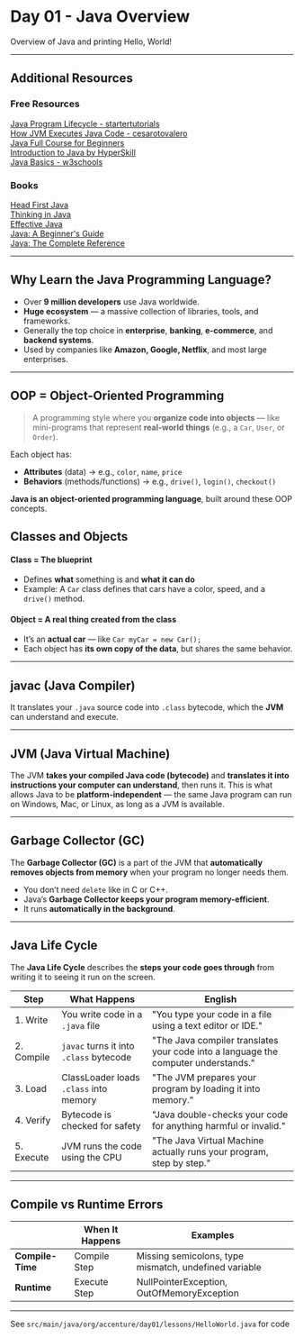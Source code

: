 # Day 01 - Java Overview

Overview of Java and printing Hello, World!

---
## Additional Resources
### Free Resources
[Java Program Lifecycle - startertutorials](https://www.startertutorials.com/corejava/life-cycle-java-program.html)     
[How JVM Executes Java Code - cesarotovalero](https://www.cesarsotovalero.net/blog/how-the-jvm-executes-java-code.html)     
[Java Full Course for Beginners](https://www.youtube.com/watch?v=eIrMbAQSU34)     
[Introduction to Java by HyperSkill](https://hyperskill.org/courses/8)    
[Java Basics - w3schools](https://www.w3schools.com/java/)    
### Books
[Head First Java](https://www.amazon.co.uk/Head-First-Java-3rd-Brain-Friendly/dp/1491910771)    
[Thinking in Java](https://www.amazon.co.uk/Thinking-Java-Eckel-Bruce-February/dp/B00IBON6C6)    
[Effective Java](https://www.amazon.com/Effective-Java-Joshua-Bloch/dp/0134685997)    
[Java: A Beginner's Guide](https://www.amazon.co.uk/Java-Beginners-Guide-Herbert-Schildt/dp/1260463559)    
[Java: The Complete Reference](https://www.amazon.co.uk/gp/product/B09JL8BMK7/ref=dbs_a_def_rwt_bibl_vppi_i2)    

---
## Why Learn the Java Programming Language?

- Over **9 million developers** use Java worldwide.
- **Huge ecosystem** — a massive collection of libraries, tools, and frameworks.
- Generally the top choice in **enterprise**, **banking**, **e-commerce**, and **backend systems**.
- Used by companies like **Amazon, Google, Netflix**, and most large enterprises.

---
## OOP = Object-Oriented Programming

> A programming style where you **organize code into objects** — like mini-programs that represent **real-world things** (e.g., a `Car`, `User`, or `Order`).

Each object has:
- **Attributes** (data) → e.g., `color`, `name`, `price`
- **Behaviors** (methods/functions) → e.g., `drive()`, `login()`, `checkout()`

**Java is an object-oriented programming language**, built around these OOP concepts.
## Classes and Objects

#### Class = The blueprint
- Defines **what** something is and **what it can do**
- Example: A `Car` class defines that cars have a color, speed, and a `drive()` method.
#### Object = A real thing created from the class
- It’s an **actual car** — like `Car myCar = new Car();`
- Each object has **its own copy of the data**, but shares the same behavior.

---
## javac (Java Compiler)
It translates your `.java` source code into `.class` bytecode, which the **JVM** can understand and execute.

---
## JVM (Java Virtual Machine)
The JVM **takes your compiled Java code (bytecode)** and **translates it into instructions your computer can understand**, then runs it. This is what allows Java to be **platform-independent** — the same Java program can run on Windows, Mac, or Linux, as long as a JVM is available.

---
## Garbage Collector (GC)
The **Garbage Collector (GC)** is a part of the JVM that **automatically removes objects from memory** when your program no longer needs them.
- You don’t need `delete` like in C or C++.
- Java’s **Garbage Collector keeps your program memory-efficient**.
- It runs **automatically in the background**.

---
## Java Life Cycle
The **Java Life Cycle** describes the **steps your code goes through** from writing it to seeing it run on the screen.

| Step       | What Happens                            | English                                                                            |
| ---------- | --------------------------------------- | ---------------------------------------------------------------------------------- |
| 1. Write   | You write code in a `.java` file        | "You type your code in a file using a text editor or IDE."                         |
| 2. Compile | `javac` turns it into `.class` bytecode | "The Java compiler translates your code into a language the computer understands." |
| 3️. Load   | ClassLoader loads `.class` into memory  | "The JVM prepares your program by loading it into memory."                         |
| 4️. Verify | Bytecode is checked for safety          | "Java double-checks your code for anything harmful or invalid."                    |
| 5. Execute | JVM runs the code using the CPU         | "The Java Virtual Machine actually runs your program, step by step."               |

---

## Compile vs Runtime Errors
|                  | When It Happens | Examples                                              |
| ---------------- | --------------- | ----------------------------------------------------- |
| **Compile-Time** | Compile Step    | Missing semicolons, type mismatch, undefined variable |
| **Runtime**      | Execute Step    | NullPointerException, OutOfMemoryException            |

---

See `src/main/java/org/accenture/day01/lessons/HelloWorld.java` for code